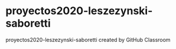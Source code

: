# proyectos2020-leszezynski-saboretti
proyectos2020-leszezynski-saboretti created by GitHub Classroom
